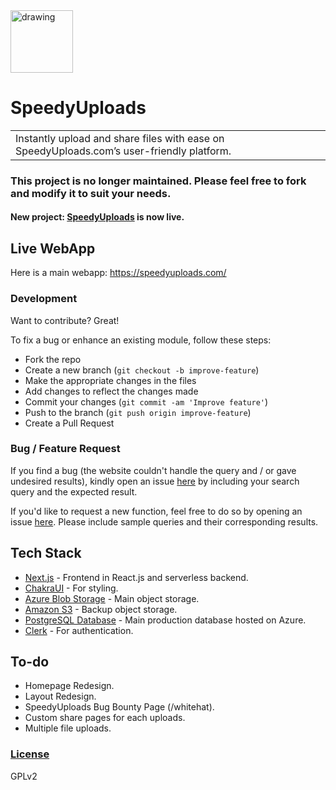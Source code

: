 <img src="https://speedyuploads.com/logo_small.svg" alt="drawing" width="100"/>

# SpeedyUploads
<table>
<tr>
<td>
  Instantly upload and share files with ease on SpeedyUploads.com’s user-friendly platform.
</td>
</tr>
</table>

<!-- Archived -->
### This project is no longer maintained. Please feel free to fork and modify it to suit your needs.
#### New project: [SpeedyUploads](https://github.com/tushgaurav/SpeedyUploads/) is now live.


## Live WebApp
Here is a main webapp:  https://speedyuploads.com/


### Development
Want to contribute? Great!

To fix a bug or enhance an existing module, follow these steps:

- Fork the repo
- Create a new branch (`git checkout -b improve-feature`)
- Make the appropriate changes in the files
- Add changes to reflect the changes made
- Commit your changes (`git commit -am 'Improve feature'`)
- Push to the branch (`git push origin improve-feature`)
- Create a Pull Request 

### Bug / Feature Request

If you find a bug (the website couldn't handle the query and / or gave undesired results), kindly open an issue [here](https://github.com/tushgaurav/SpeedyUploads/issues/new) by including your search query and the expected result.

If you'd like to request a new function, feel free to do so by opening an issue [here](https://github.com/tushgaurav/SpeedyUploads/issues/new). Please include sample queries and their corresponding results.


## Tech Stack

- [Next.js](https://nextjs.org/) - Frontend in React.js and serverless backend.
- [ChakraUI](https://chakra-ui.com/) - For styling.
- [Azure Blob Storage](https://azure.microsoft.com/en-in/products/storage/blobs) - Main object storage.
- [Amazon S3](https://aws.amazon.com/s3/) - Backup object storage.
- [PostgreSQL Database](https://azure.microsoft.com/en-in/products/postgresql) - Main production database hosted on Azure.
- [Clerk](https://clerk.dev/) - For authentication.


## To-do
- Homepage Redesign.
- Layout Redesign.
- SpeedyUploads Bug Bounty Page (/whitehat).
- Custom share pages for each uploads.
- Multiple file uploads.


### [License](https://github.com/tushgaurav/SpeedyUploads/blob/main/LICENSE)

GPLv2

